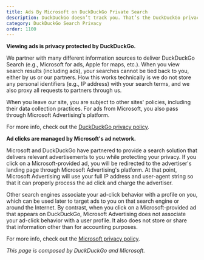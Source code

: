 ```yaml
---
title: Ads By Microsoft on DuckDuckGo Private Search
description: DuckDuckGo doesn’t track you. That’s the DuckDuckGo privacy policy in a nutshell.
category: DuckDuckGo Search Privacy
order: 1100
---
```


**Viewing ads is privacy protected by DuckDuckGo.**

We partner with many different information sources to deliver DuckDuckGo Search (e.g., Microsoft for ads, Apple for maps, etc.). When you view search results (including ads), your searches cannot be tied back to you, either by us or our partners. How this works technically is we do not store any personal identifiers (e.g., IP address) with your search terms, and we also proxy all requests to partners through us.

When you leave our site, you are subject to other sites' policies, including their data collection practices. For ads from Microsoft, you also pass through Microsoft Advertising's platform.

For more info, check out the [DuckDuckGo privacy policy](https://duckduckgo.com/privacy).

**Ad clicks are managed by Microsoft's ad network.**

Microsoft and DuckDuckGo have partnered to provide a search solution that delivers relevant advertisements to you while protecting your privacy. If you click on a Microsoft-provided ad, you will be redirected to the advertiser's landing page through Microsoft Advertising's platform. At that point, Microsoft Advertising will use your full IP address and user-agent string so that it can properly process the ad click and charge the advertiser.

Other search engines associate your ad-click behavior with a profile on you, which can be used later to target ads to you on that search engine or around the Internet. By contrast, when you click on a Microsoft-provided ad that appears on DuckDuckGo, Microsoft Advertising does not associate your ad-click behavior with a user profile. It also does not store or share that information other than for accounting purposes.

For more info, check out the [Microsoft privacy policy](https://privacy.microsoft.com).

_This page is composed by DuckDuckGo and Microsoft._
